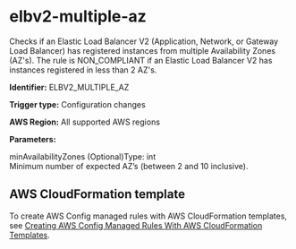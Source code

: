 # elbv2\-multiple\-az<a name="elbv2-multiple-az"></a>

Checks if an Elastic Load Balancer V2 \(Application, Network, or Gateway Load Balancer\) has registered instances from multiple Availability Zones \(AZ's\)\. The rule is NON\_COMPLIANT if an Elastic Load Balancer V2 has instances registered in less than 2 AZ's\. 

**Identifier:** ELBV2\_MULTIPLE\_AZ

**Trigger type:** Configuration changes

**AWS Region:** All supported AWS regions

**Parameters:**

minAvailabilityZones \(Optional\)Type: int  
Minimum number of expected AZ’s \(between 2 and 10 inclusive\)\.

## AWS CloudFormation template<a name="w76aac11c31c17b7d253c15"></a>

To create AWS Config managed rules with AWS CloudFormation templates, see [Creating AWS Config Managed Rules With AWS CloudFormation Templates](aws-config-managed-rules-cloudformation-templates.md)\.